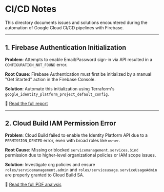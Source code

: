 # CI/CD Notes

This directory documents issues and solutions encountered during the automation of Google Cloud CI/CD pipelines with Firebase.

---

## 1. Firebase Authentication Initialization

**Problem**: Attempts to enable Email/Password sign-in via API resulted in a `CONFIGURATION_NOT_FOUND` error.

**Root Cause**: Firebase Authentication must first be initialized by a manual "Get Started" action in the Firebase Console.

**Solution**: Automate this initialization using Terraform's `google_identity_platform_project_default_config`.

📖 [Read the full report](firebase-auth-initialization-issue.pdf)

---

## 2. Cloud Build IAM Permission Error

**Problem**: Cloud Build failed to enable the Identity Platform API due to a `PERMISSION_DENIED` error, even with broad roles like `owner`.

**Root Cause**: Missing or blocked `servicemanagement.services.bind` permission due to higher-level organizational policies or IAM scope issues.

**Solution**: Investigate org policies and ensure `roles/servicemanagement.admin` and `roles/serviceusage.serviceUsageAdmin` are properly granted to Cloud Build SA.

📄 [Read the full PDF analysis](cloud-build-iam-permission-error.pdf)

